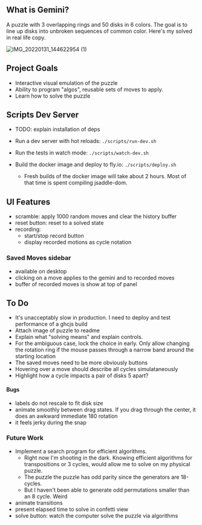 ## What is Gemini?
A puzzle with 3 overlapping rings and 50 disks in 6 colors. The goal is to line up disks into unbroken sequences of common color.
Here's my solved in real life copy.

![IMG_20220131_144622954 (1)](https://user-images.githubusercontent.com/16541866/152467339-90726a2f-5fbd-4585-b9ef-040bf5b22a51.jpg)


## Project Goals
- Interactive visual emulation of the puzzle
- Ability to program "algos", reusable sets of moves to apply.
- Learn how to solve the puzzle

## Scripts Dev Server
- TODO: explain installation of deps

- Run a dev server with hot reloads: `./scripts/run-dev.sh`
- Run the tests in watch mode: `./scripts/watch-dev.sh`
- Build the docker image and deploy to fly.io: `./scripts/deploy.sh`
    - Fresh builds of the docker image will take about 2 hours. Most of that time is spent compiling jsaddle-dom.

## UI Features
- scramble: apply 1000 random moves and clear the history buffer
- reset button: reset to a solved state
- recording:
    - start/stop record button
    - display recorded motions as cycle notation

### Saved Moves sidebar
- available on desktop
- clicking on a move applies to the gemini and to recorded moves
- buffer of recorded moves is show at top of panel

## To Do

- It's unacceptably slow in production. I need to deploy and test performance of a ghcjs build
- Attach image of puzzle to readme
- Explain what "solving means" and explain controls.
- For the ambiguous case, lock the choice in early. 
Only allow changing the rotation ring if the mouse passes through a narrow band around the starting location
- The saved moves need to be more obviously buttons
- Hovering over a move should describe all cycles simulataneously
- Highlight how a cycle impacts a pair of disks 5 apart?

#### Bugs
- labels do not rescale to fit disk size
- animate smoothly between drag states. If you drag through the center, it does an awkward immediate 180 rotation
- it feels jerky during the snap

### Future Work
- Implement a search program for efficient algorithms. 
    - Right now I'm shooting in the dark. Knowing efficient algorithms for transpositions or 3 cycles, would allow me to solve on my physical puzzle.
    - The puzzle the puzzle has odd parity since the generators are 18-cycles. 
    - But I haven't been able to generate odd permutations smaller than an 8 cycle. Weird
- animate transitions
- present elapsed time to solve in confetti view
- solve button: watch the computer solve the puzzle via algorithms
